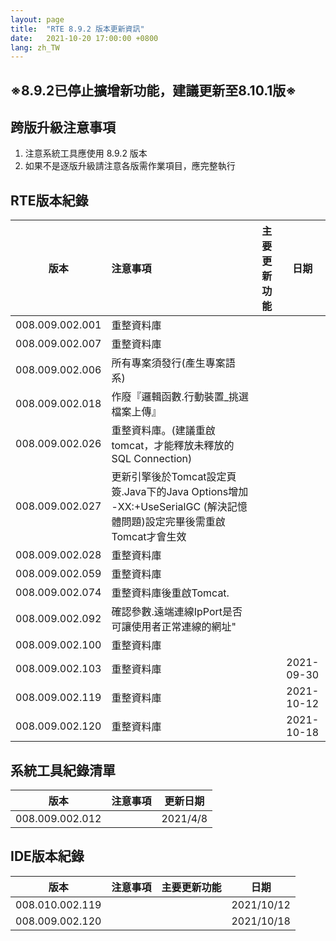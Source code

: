 ```yaml
---
layout: page
title:  "RTE 8.9.2 版本更新資訊"
date:   2021-10-20 17:00:00 +0800
lang: zh_TW
---
```

## ※8.9.2已停止擴增新功能，建議更新至8.10.1版※

## 跨版升級注意事項

1. 注意系統工具應使用 8.9.2 版本
2. 如果不是逐版升級請注意各版需作業項目，應完整執行

## RTE版本紀錄

|版本|注意事項|主要更新功能|日期|
|:-:|:-|:-:|:-:|
|008.009.002.001|重整資料庫|||
|008.009.002.007|重整資料庫|||
|008.009.002.006|所有專案須發行(產生專案語系)|||
|008.009.002.018|作廢『邏輯函數.行動裝置_挑選檔案上傳』|||
|008.009.002.026|重整資料庫。(建議重啟tomcat，才能釋放未釋放的SQL Connection)|||
|008.009.002.027|更新引擎後於Tomcat設定頁簽.Java下的Java Options增加 -XX:+UseSerialGC (解決記憶體問題)設定完畢後需重啟Tomcat才會生效|||
|008.009.002.028|重整資料庫|||
|008.009.002.059|重整資料庫|||
|008.009.002.074|重整資料庫後重啟Tomcat.|||
|008.009.002.092|確認參數.遠端連線IpPort是否可讓使用者正常連線的網址"|||
|008.009.002.100|重整資料庫|||
|008.009.002.103|重整資料庫||2021-09-30|
|008.009.002.119|重整資料庫||2021-10-12|
|008.009.002.120|重整資料庫||2021-10-18|

## 系統工具紀錄清單

|版本|注意事項|更新日期|
|:-:|:-|:-:|
|008.009.002.012||2021/4/8|

## IDE版本紀錄

|版本|注意事項|主要更新功能|日期|
|:-:|:-|:-:|:-:|
|008.010.002.119|||2021/10/12|
|008.009.002.120|||2021/10/18|